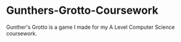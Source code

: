 # Gunthers-Grotto-Coursework
Gunther's Grotto is a game I made for my A Level Computer Science coursework.
